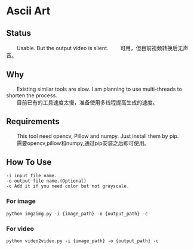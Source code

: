 # Ascii Art #

## Status ##
&emsp;&emsp;Usable. But the output video is slient.
&emsp;&emsp;可用，但目前视频转换后无声音。

## Why ##
&emsp;&emsp;Existing similar tools are slow. I am planning to use multi-threads to shorten the process.  
&emsp;&emsp;目前已有的工具速度太慢，准备使用多线程提高生成的速度。

## Requirements ##
&emsp;&emsp;This tool need opencv, Pillow and numpy. Just install them by pip.  
&emsp;&emsp;需要opencv,pillow和numpy,通过pip安装之后即可使用。

## How To Use ##
```
-i input file name.
-o output file name.(Optional)
-c Add it if you need color but not grayscale.
```
### For image ###
`python img2img.py -i {image_path} -o {output_path} -c`
### For video ###
`python video2video.py -i {image_path} -o {output_path} -c`

